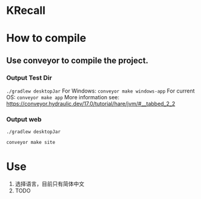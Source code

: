 # KRecall

# How to compile
## Use conveyor to compile the project.

### Output Test Dir

`./gradlew desktopJar`
For Windows:
`conveyor make windows-app`
For current OS:
`conveyor make app`
More information see: https://conveyor.hydraulic.dev/17.0/tutorial/hare/jvm/#__tabbed_2_2


### Output web
`./gradlew desktopJar`

`conveyor make site`

# Use

1. 选择语言，目前只有简体中文
2. TODO